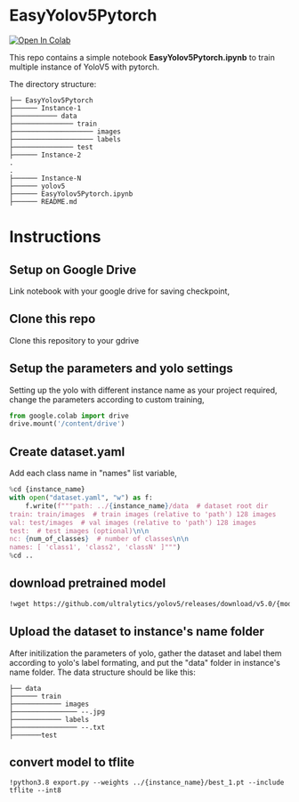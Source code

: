 # EasyYolov5Pytorch

[![Open In Colab](https://colab.research.google.com/assets/colab-badge.svg)](https://colab.research.google.com/drive/18dcCM1js2QSAB-GcPFOLg25vYUi2sB6B?usp=sharing)

This repo contains a simple notebook **EasyYolov5Pytorch.ipynb** to train multiple instance of YoloV5  with pytorch. 

The directory structure:
    
    ├── EasyYolov5Pytorch
    ├────── Instance-1
    ├─────────── data
    ├─────────────── train
    ├──────────────────── images
    ├──────────────────── labels
    ├─────────────── test
    ├────── Instance-2
    .
    .
    ├────── Instance-N
    ├────── yolov5
    ├────── EasyYolov5Pytorch.ipynb
    ├────── README.md
    

# Instructions
## Setup on Google Drive
Link notebook with your google drive for saving checkpoint,

## Clone this repo
Clone this repository to your gdrive

## Setup the parameters and yolo settings
Setting up the yolo with different instance name as your project required, change the parameters according to custom training,

```python
from google.colab import drive
drive.mount('/content/drive')
```

## Create dataset.yaml 
Add each class name in "names" list variable, 

```python
%cd {instance_name}
with open("dataset.yaml", "w") as f:   
    f.write(f"""path: ../{instance_name}/data  # dataset root dir
train: train/images  # train images (relative to 'path') 128 images
val: test/images  # val images (relative to 'path') 128 images
test:  # test images (optional)\n\n
nc: {num_of_classes}  # number of classes\n\n
names: [ 'class1', 'class2', 'classN' ]""")
%cd ..
```

## download pretrained model
```sh
!wget https://github.com/ultralytics/yolov5/releases/download/v5.0/{model}.pt
```


## Upload the dataset to instance's name folder
After initilization the parameters of yolo, gather the dataset and label them according to yolo's label formating, and put the "data" folder in instance's name folder.
The data structure should be like this:
  
    ├── data
    ├────── train
    ├──────────── images
    ├──────────────── --.jpg
    ├──────────── labels
    ├──────────────── --.txt
    ├───────test
    
    
    
## convert model to tflite 
```
!python3.8 export.py --weights ../{instance_name}/best_1.pt --include tflite --int8
```



